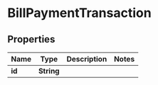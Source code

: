 

# BillPaymentTransaction


## Properties

| Name | Type | Description | Notes |
|------------ | ------------- | ------------- | -------------|
|**id** | **String** |  |  |




